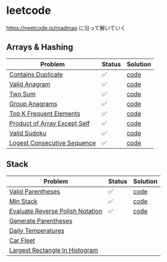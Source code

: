 # leetcode

https://neetcode.io/roadmap に沿って解いていく

## Arrays & Hashing
| Problem                                                                                                 | Status | Solution                                     |
|---------------------------------------------------------------------------------------------------------|--|----------------------------------------------|
| [Contains Duplicate](https://leetcode.com/problems/contains-duplicate/description/)                     | ✅ | [code](217-ContainsDuplicate/solution.py)    |
| [Valid Anagram](https://leetcode.com/problems/valid-anagram/description/)                               | ✅ | [code](242-ValidAnagram/solution.py)         |
| [Two Sum](https://leetcode.com/problems/two-sum/)                                                       | ✅ | [code](1-TwoSum/solution.py)                 |
| [Group Anagrams](https://leetcode.com/problems/group-anagrams/description/)                             | ✅ | [code](49-GroupAnagrams/solution.py)         |
| [Top K Frequent Elements](https://leetcode.com/problems/top-k-frequent-elements/description/)           | ✅ | [code](347-TopKFrequentElements/solution.py) |
| [Product of Array Except Self](https://leetcode.com/problems/product-of-array-except-self/description/) | ✅ | [code](238-ProductofArrayExceptSelf/solution.py) |
| [Valid Sudoku](https://leetcode.com/problems/valid-sudoku/description/)                                 | ✅ | [code](36-ValidSudoku/solution.py)           |
| [Logest Consecutive Sequence](https://leetcode.com/problems/longest-consecutive-sequence/description/)  | ✅ | [code](128-LongestConsecutiveSequence/solution.py)  |

## Stack

| Problem                                                                                             | Status | Solution                               |
|-----------------------------------------------------------------------------------------------------|--|----------------------------------------|
| [Valid Parentheses](https://leetcode.com/problems/valid-parentheses/description/)                   | ✅ | [code](20-ValidParentheses/solution.py) |
| [Min Stack](https://leetcode.com/problems/min-stack/description/)                                   | ✅ | [code](155-MinStack/solution.py)       |
| [Evaluate Reverse Polish Notation](https://leetcode.com/problems/evaluate-reverse-polish-notation/) | ✅ | [code](150-EvaluateReversePolishNotation/solution.py)                               |
| [Generate Parentheses](https://leetcode.com/problems/generate-parentheses/)                         |  |                                        |
| [Daily Temperatures](https://leetcode.com/problems/daily-temperatures/)                             |  |                                        |
| [Car Fleet](https://leetcode.com/problems/car-fleet/)                                               |  |                                        |
| [Largest Rectangle In Histogram](https://leetcode.com/problems/largest-rectangle-in-histogram/)     |  |                                        |
